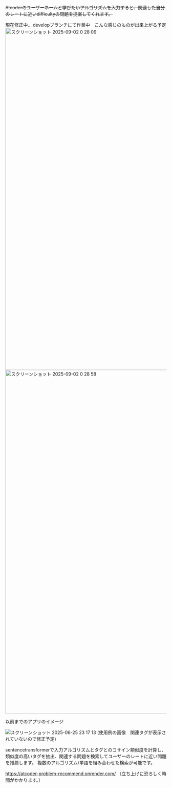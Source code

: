 ~~Atcoderのユーザーネームと学びたいアルゴリズムを入力すると、関連した自分のレートに近いdifficultyの問題を提案してくれます。~~

現在修正中... developブランチにて作業中　こんな感じのものが出来上がる予定
<img width="1904" height="1064" alt="スクリーンショット 2025-09-02 0 28 09" src="https://github.com/user-attachments/assets/61fb7afa-ac6b-45ea-a40a-77a37011dfed" />
<img width="1907" height="1069" alt="スクリーンショット 2025-09-02 0 28 58" src="https://github.com/user-attachments/assets/4c975f0b-8101-4226-8964-dbeec18a1448" />





以前までのアプリのイメージ

![スクリーンショット 2025-06-25 23 17 13](https://github.com/user-attachments/assets/730f19f4-c732-4229-918e-4d740d567440)
(使用例の画像　関連タグが表示されていないので修正予定)


sentencetransformerで入力アルゴリズムとタグとのコサイン類似度を計算し、類似度の高いタグを抽出、関連する問題を検索してユーザーのレートに近い問題を推薦します。
複数のアルゴリズム/単語を組み合わせた検索が可能です。

https://atcoder-problem-recommend.onrender.com/
（立ち上げに恐ろしく時間がかかります。）
